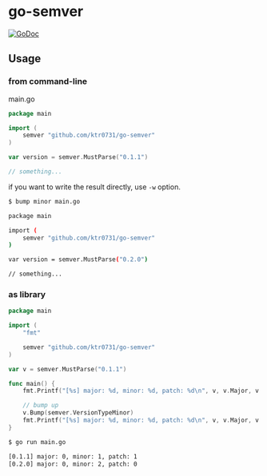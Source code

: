 # go-semver
[![GoDoc](https://godoc.org/github.com/ktr0731/go-updater?status.svg)](https://godoc.org/github.com/ktr0731/go-updater)  

## Usage

### from command-line
main.go
``` go
package main

import (
	semver "github.com/ktr0731/go-semver"
)

var version = semver.MustParse("0.1.1")

// something...
```

if you want to write the result directly, use `-w` option.  
``` sh
$ bump minor main.go

package main

import (
	semver "github.com/ktr0731/go-semver"
)

var version = semver.MustParse("0.2.0")

// something...
```

### as library
``` go
package main

import (
	"fmt"

	semver "github.com/ktr0731/go-semver"
)

var v = semver.MustParse("0.1.1")

func main() {
	fmt.Printf("[%s] major: %d, minor: %d, patch: %d\n", v, v.Major, v.Minor, v.Patch)

	// bump up
	v.Bump(semver.VersionTypeMinor)
	fmt.Printf("[%s] major: %d, minor: %d, patch: %d\n", v, v.Major, v.Minor, v.Patch)
}
```

``` sh
$ go run main.go

[0.1.1] major: 0, minor: 1, patch: 1
[0.2.0] major: 0, minor: 2, patch: 0
```
